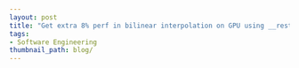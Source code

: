 ```yaml
---
layout: post
title: "Get extra 8% perf in bilinear interpolation on GPU using __restrict__ keyword"
tags:
- Software Engineering
thumbnail_path: blog/
---
```

